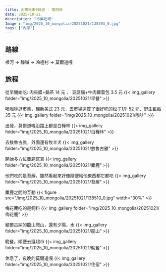 ```yaml
---
title: 內蒙秋末9日遊 - 第四日
date: 2025-10-21
description: "市集吃喝"
Image : "img/2025_10_mongolia/20251021/138393_0.jpg"
tags: ["內蒙"]
---
```


## 路線
根河 → 靜嶺 → 冷極村 → 莫爾道嘎 

## 旅程

從早開始吃: 肉夾饃+鍋茶 14 元 、 豆腐腦+牛肉蘿蔔包 3.5 元
{{< img_gallery  folder="img/2025_10_mongolia/20251021/早餐" >}}


喝咖啡逛市集，瑞新美式 23 元，去市場還買了很好吃的松子1斤 52 元、野生藍莓 35 元
{{< img_gallery  folder="img/2025_10_mongolia/20251021/咖啡" >}}

出發，莫爾道嘎沿路上都是白樺林
{{< img_gallery  folder="img/2025_10_mongolia/20251021/白樺林" >}}

去敖魯古雅，外面還有牧羊犬
{{< img_gallery  folder="img/2025_10_mongolia/20251021/敖魯古雅" >}}

開始多方位麋鹿寫真
{{< img_gallery  folder="img/2025_10_mongolia/20251021/麋鹿" >}}

他們吃的是苔癬，雖然看起來好像隨便給他東西都它都吃
{{< img_gallery  folder="img/2025_10_mongolia/20251021/苔癬" >}}


麋鹿之間的互動
{{< figure src="/img/2025_10_mongolia/20251021/138510_0.jpg"  width="30%" >}}

梅花鹿吃的是飼料
{{< img_gallery  folder="img/2025_10_mongolia/20251021/梅花鹿" >}}

額爾古納的龍山爬山，還有夕陽，水
{{< img_gallery  folder="img/2025_10_mongolia/20251021/龍山" >}}


晚餐，順便去逛超市
{{< img_gallery  folder="img/2025_10_mongolia/20251021/晚餐" >}}


休息了，夜晚的莫爾道嘎
{{< img_gallery  folder="img/2025_10_mongolia/20251021/住宿" >}}



